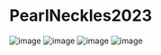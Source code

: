 # PearlNeckles2023
![image](https://user-images.githubusercontent.com/50366078/220924061-d547317a-1f47-4cfd-8383-41cce0acc0ac.png)
![image](https://user-images.githubusercontent.com/50366078/220924134-90056501-fd17-4a0a-a16b-bfc0c1d5521b.png)
![image](https://user-images.githubusercontent.com/50366078/220924191-7f10ba17-688a-4889-a50a-cf6e164e4642.png)
![image](https://user-images.githubusercontent.com/50366078/220924278-59fad423-7317-40ca-8854-bc590caf0f6e.png)

